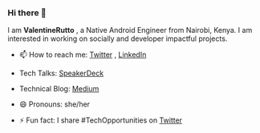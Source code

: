 ### Hi there 👋
I am **ValentineRutto** ,  a Native Android Engineer from Nairobi, Kenya. I am interested in working on  socially and developer impactful projects.

- 📫 How to reach me:  [Twitter](https://twitter.com/valentinerutto)  , [LinkedIn](www.linkedin.com/in/valentinerutto)

- Tech Talks: [SpeakerDeck](https://speakerdeck.com/valentinerutto)
 
- Technical Blog: [Medium](https://medium.com/@valentinerutto)

- 😄 Pronouns: she/her
- ⚡ Fun fact: I share #TechOpportunities on [Twitter](https://twitter.com/valentinerutto) 
